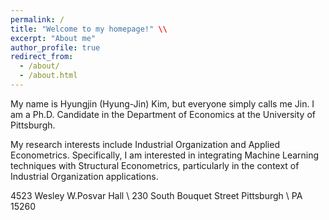```yaml
---
permalink: /
title: "Welcome to my homepage!" \\
excerpt: "About me"
author_profile: true
redirect_from: 
  - /about/
  - /about.html
---
```




My name is Hyungjin (Hyung-Jin) Kim, but everyone simply calls me Jin. I am a Ph.D. Candidate in the Department of Economics at the University of Pittsburgh. 

My research interests include Industrial Organization and Applied Econometrics. Specifically, I am interested in integrating Machine Learning techniques with Structural Econometrics, particularly in the context of Industrial Organization applications.

4523 Wesley W.Posvar Hall \\
230 South Bouquet Street Pittsburgh \\
PA 15260
